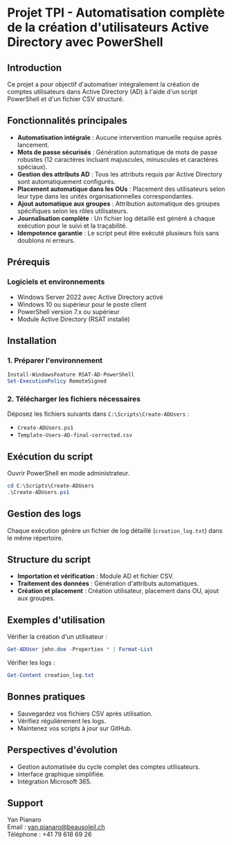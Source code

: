 
# Projet TPI - Automatisation complète de la création d'utilisateurs Active Directory avec PowerShell

## Introduction

Ce projet a pour objectif d'automatiser intégralement la création de comptes utilisateurs dans Active Directory (AD) à l'aide d'un script PowerShell et d'un fichier CSV structuré.

## Fonctionnalités principales

- **Automatisation intégrale** : Aucune intervention manuelle requise après lancement.
- **Mots de passe sécurisés** : Génération automatique de mots de passe robustes (12 caractères incluant majuscules, minuscules et caractères spéciaux).
- **Gestion des attributs AD** : Tous les attributs requis par Active Directory sont automatiquement configurés.
- **Placement automatique dans les OUs** : Placement des utilisateurs selon leur type dans les unités organisationnelles correspondantes.
- **Ajout automatique aux groupes** : Attribution automatique des groupes spécifiques selon les rôles utilisateurs.
- **Journalisation complète** : Un fichier log détaillé est généré à chaque exécution pour le suivi et la traçabilité.
- **Idempotence garantie** : Le script peut être exécuté plusieurs fois sans doublons ni erreurs.

## Prérequis

### Logiciels et environnements

- Windows Server 2022 avec Active Directory activé
- Windows 10 ou supérieur pour le poste client
- PowerShell version 7.x ou supérieur
- Module Active Directory (RSAT installé)

## Installation

### 1. Préparer l'environnement

```powershell
Install-WindowsFeature RSAT-AD-PowerShell
Set-ExecutionPolicy RemoteSigned
```

### 2. Télécharger les fichiers nécessaires

Déposez les fichiers suivants dans `C:\Scripts\Create-ADUsers` :

- `Create-ADUsers.ps1`
- `Template-Users-AD-final-corrected.csv`

## Exécution du script

Ouvrir PowerShell en mode administrateur.

```powershell
cd C:\Scripts\Create-ADUsers
.\Create-ADUsers.ps1
```

## Gestion des logs

Chaque exécution génère un fichier de log détaillé (`creation_log.txt`) dans le même répertoire.

## Structure du script

- **Importation et vérification** : Module AD et fichier CSV.
- **Traitement des données** : Génération d'attributs automatiques.
- **Création et placement** : Création utilisateur, placement dans OU, ajout aux groupes.

## Exemples d'utilisation

Vérifier la création d'un utilisateur :

```powershell
Get-ADUser john.doe -Properties * | Format-List
```

Vérifier les logs :

```powershell
Get-Content creation_log.txt
```

## Bonnes pratiques

- Sauvegardez vos fichiers CSV après utilisation.
- Vérifiez régulièrement les logs.
- Maintenez vos scripts à jour sur GitHub.

## Perspectives d'évolution

- Gestion automatisée du cycle complet des comptes utilisateurs.
- Interface graphique simplifiée.
- Intégration Microsoft 365.

## Support

Yan Pianaro  
Email : yan.pianaro@beausoleil.ch  
Téléphone : +41 79 618 69 26  
